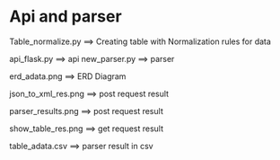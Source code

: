 # Api and parser
Table_normalize.py ==> Creating table with Normalization rules for data

api_flask.py ==> api
new_parser.py ==> parser

erd_adata.png ==> ERD Diagram

json_to_xml_res.png ==> post request result

parser_results.png ==> post request result

show_table_res.png ==> get request result

table_adata.csv ==> parser result in csv
